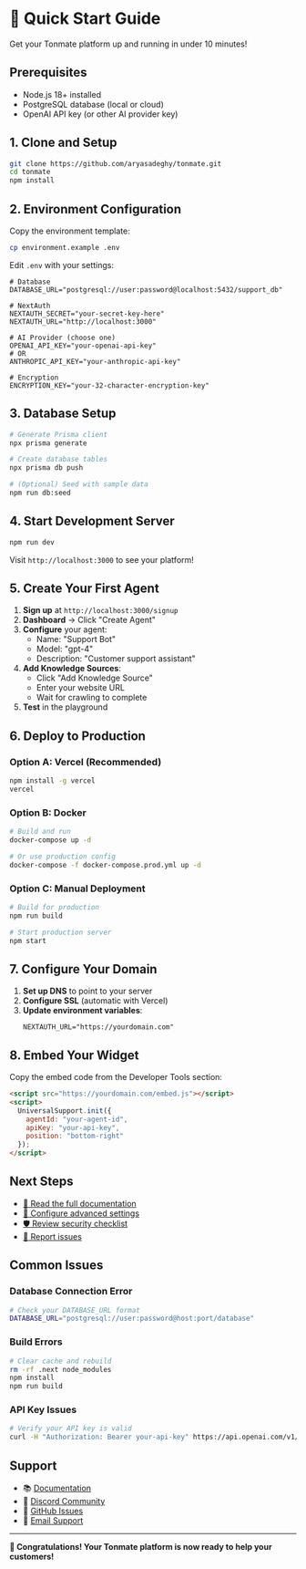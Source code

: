 # 🚀 Quick Start Guide

Get your Tonmate platform up and running in under 10 minutes!

## Prerequisites

- Node.js 18+ installed
- PostgreSQL database (local or cloud)
- OpenAI API key (or other AI provider key)

## 1. Clone and Setup

```bash
git clone https://github.com/aryasadeghy/tonmate.git
cd tonmate
npm install
```

## 2. Environment Configuration

Copy the environment template:

```bash
cp environment.example .env
```

Edit `.env` with your settings:

```env
# Database
DATABASE_URL="postgresql://user:password@localhost:5432/support_db"

# NextAuth
NEXTAUTH_SECRET="your-secret-key-here"
NEXTAUTH_URL="http://localhost:3000"

# AI Provider (choose one)
OPENAI_API_KEY="your-openai-api-key"
# OR
ANTHROPIC_API_KEY="your-anthropic-api-key"

# Encryption
ENCRYPTION_KEY="your-32-character-encryption-key"
```

## 3. Database Setup

```bash
# Generate Prisma client
npx prisma generate

# Create database tables
npx prisma db push

# (Optional) Seed with sample data
npm run db:seed
```

## 4. Start Development Server

```bash
npm run dev
```

Visit `http://localhost:3000` to see your platform!

## 5. Create Your First Agent

1. **Sign up** at `http://localhost:3000/signup`
2. **Dashboard** → Click "Create Agent"
3. **Configure** your agent:
   - Name: "Support Bot"
   - Model: "gpt-4"
   - Description: "Customer support assistant"
4. **Add Knowledge Sources**:
   - Click "Add Knowledge Source"
   - Enter your website URL
   - Wait for crawling to complete
5. **Test** in the playground

## 6. Deploy to Production

### Option A: Vercel (Recommended)

```bash
npm install -g vercel
vercel
```

### Option B: Docker

```bash
# Build and run
docker-compose up -d

# Or use production config
docker-compose -f docker-compose.prod.yml up -d
```

### Option C: Manual Deployment

```bash
# Build for production
npm run build

# Start production server
npm start
```

## 7. Configure Your Domain

1. **Set up DNS** to point to your server
2. **Configure SSL** (automatic with Vercel)
3. **Update environment variables**:
   ```env
   NEXTAUTH_URL="https://yourdomain.com"
   ```

## 8. Embed Your Widget

Copy the embed code from the Developer Tools section:

```html
<script src="https://yourdomain.com/embed.js"></script>
<script>
  UniversalSupport.init({
    agentId: "your-agent-id",
    apiKey: "your-api-key",
    position: "bottom-right"
  });
</script>
```

## Next Steps

- [📖 Read the full documentation](./README.md)
- [🔧 Configure advanced settings](./DEPLOYMENT.md)
- [🛡️ Review security checklist](./SECURITY.md)
- [🐛 Report issues](https://github.com/aryasadeghy/tonmate/issues)

## Common Issues

### Database Connection Error
```bash
# Check your DATABASE_URL format
DATABASE_URL="postgresql://user:password@host:port/database"
```

### Build Errors
```bash
# Clear cache and rebuild
rm -rf .next node_modules
npm install
npm run build
```

### API Key Issues
```bash
# Verify your API key is valid
curl -H "Authorization: Bearer your-api-key" https://api.openai.com/v1/models
```

## Support

- 📚 [Documentation](./README.md)
- 💬 [Discord Community](https://discord.gg/universal-ai-support)
- 🐛 [GitHub Issues](https://github.com/aryasadeghy/tonmate/issues)
- 📧 [Email Support](mailto:support@universalaisupport.com)

---

**🎉 Congratulations! Your Tonmate platform is now ready to help your customers!**
